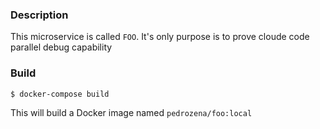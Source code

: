 ### Description

This microservice is called ```FOO```. It's only purpose is to prove cloude code parallel debug capability
### Build

    $ docker-compose build
    
This will build a Docker image named ```pedrozena/foo:local```